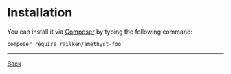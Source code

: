 # Installation

You can install it via [Composer](https://getcomposer.org/) by typing the following command:

```bash
composer require railken/amethyst-foo
```

---
[Back](index.md)